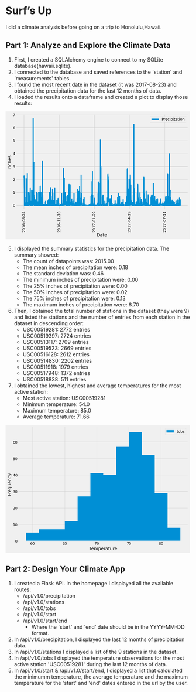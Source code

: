 # Surf’s Up
I did a climate analysis before going on a trip to Honolulu,Hawaii.

## Part 1: Analyze and Explore the Climate Data
1. First, I created a SQLAlchemy engine to connect to my SQLite database(hawaii.sqlite).
2. I connected to the database and saved references to the 'station' and 'measurements' tables.
3. I found the most recent date in the dataset (it was 2017-08-23) and obtained the precipitation data for the last 12 months of data.
4. I loaded the results onto a dataframe and created a plot to display those results:

![alt text](https://github.com/glongo001/sqlalchemy-challenge/blob/main/SurfsUp/precipitation_analysis.png)

5. I displayed the summary statistics for the precipitation data. The summary showed:
    - The count of datapoints was: 2015.00
    - The mean inches of precipitation were: 0.18
    - The standard deviation was: 0.46
    - The minimum inches of precipitation were: 0.00
    - The 25% inches of precipitation were: 0.00
    - The 50% inches of precipitation were: 0.02
    - The 75% inches of precipitation were: 0.13
    - The maximum inches of precipitation were: 6.70
6. Then, I obtained the total number of stations in the dataset (they were 9) and listed the stations and the number of entries from each station in the dataset in descending order:
    - USC00519281: 2772 entries
    - USC00519397: 2724 entries
    - USC00513117: 2709 entries
    - USC00519523: 2669 entries
    - USC00516128: 2612 entries
    - USC00514830: 2202 entries
    - USC00511918: 1979 entries
    - USC00517948: 1372 entries
    - USC00518838: 511 entries
7. I obtained the lowest, highest and average temperatures for the most active station:
    - Most active station: USC00519281 
    - Minimum temperature: 54.0 
    - Maximum temperature: 85.0 
    - Average temperature: 71.66

![alt text](https://github.com/glongo001/sqlalchemy-challenge/blob/main/SurfsUp/station_analysis.png)

## Part 2: Design Your Climate App
1. I created a Flask API. In the homepage I displayed all the available routes:
    - /api/v1.0/precipitation
    - /api/v1.0/stations
    - /api/v1.0/tobs
    - /api/v1.0/start
    - /api/v1.0/start/end
        - Where the 'start' and 'end' date should be in the YYYY-MM-DD format.
2. In /api/v1.0/precipitation, I displayed the last 12 months of precipitation data.
3. In /api/v1.0/stations I displayed a list of the 9 stations in the dataset.
4. In /api/v1.0/tobs I displayed the temperature observations for the most active station 'USC00519281' during the last 12 months of data.
5. In /api/v1.0/start & /api/v1.0/start/end, I displayed a list that calculated the minimumm temperature, the average temperature and the maximum temperature for the 'start' and 'end' dates entered in the url by the user.

